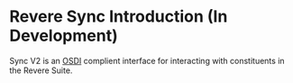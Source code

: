 # Revere Sync Introduction (In Development)

Sync V2 is an [OSDI](http://opensupporter.org/) complient interface for interacting with constituents in the Revere Suite. 